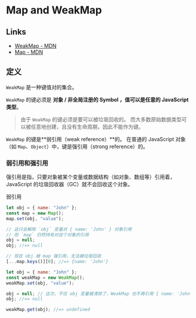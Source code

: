 # Map and WeakMap

## Links

- [WeakMap - MDN](https://developer.mozilla.org/zh-CN/docs/Web/JavaScript/Reference/Global_Objects/WeakMap)
- [Map - MDN](https://developer.mozilla.org/zh-CN/docs/Web/JavaScript/Reference/Global_Objects/Map)

## 定义

`WeakMap` 是一种键值对的集合。

`WeakMap` 的键必须是 **对象 / 非全局注册的 Symbol **，值可以是**任意的 JavaScript 类型**。

> 由于 `WeakMap` 的键必须是要可以被垃圾回收的。
> 而大多数原始数据类型可以被任意地创建，且没有生命周期，因此不能作为键。
> 

`WeakMap` 的键是**弱引用（weak reference）**的。
在普通的 JavaScript 对象（如 `Map`、`Object`）中，键是强引用（strong reference）的。

### 弱引用和强引用

强引用是指，只要对象被某个变量或数据结构（如对象、数组等）引用着，JavaScript 的垃圾回收器（GC）就不会回收这个对象。

弱引用

```js
let obj = { name: "John" };
const map = new Map();
map.set(obj, "value");

// 这只会解除 `obj` 变量对 { name: 'John' } 对象引用
// 但 `map` 仍然持有对这个对象的引用
obj = null;
obj; //=> null

// 现在 obj 被 map 强引用，无法被垃圾回收
[...map.keys()][0]; //=> {name: 'John'}
```

```js
let obj = { name: "John" };
const weakMap = new WeakMap();
weakMap.set(obj, "value");

obj = null; // 这次，不仅 obj 变量被清除了，WeakMap 也不再引用 { name: 'John' }
obj; //=> null

weakMap.get(obj); //=> undefined
```
